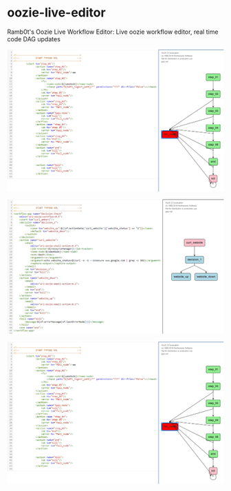 # oozie-live-editor
Ramb0t's Oozie Live Workflow Editor: Live oozie workflow editor, real time code DAG updates

![alt text](https://raw.githubusercontent.com/jpetro416/oozie-live-editor/master/oozie-live2.png)

![alt text](https://raw.githubusercontent.com/jpetro416/oozie-live-editor/master/oozie-live.png)

![alt text](https://raw.githubusercontent.com/jpetro416/oozie-live-editor/master/oozie-live2.png)

